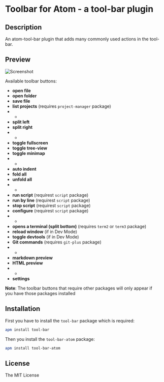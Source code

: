 # Toolbar for Atom - a tool-bar plugin

## Description

An atom-tool-bar plugin that adds many commonly used actions in the tool-bar.

## Preview

![Screenshot](https://cloud.githubusercontent.com/assets/2527234/13086259/bc51f9d6-d4e2-11e5-8bd6-85ffe85328d0.png)

Available toolbar buttons:

* **open file**
* **open folder**
* **save file**
* **list projects** (requires `project-manager` package)
* -
* **split left**
* **split right**
* -
* **toggle fullscreen**
* **toggle tree-view**
* **toggle minimap**
* -
* **auto indent**
* **fold all**
* **unfold all**
* -
* **run script** (requirest `script` package)
* **run by line** (requirest `script` package)
* **stop script** (requirest `script` package)
* **configure** (requirest `script` package)
* -
* **opens a terminal (split bottom)**  (requires `term2` or `term3` package)
* **reload window** (if in Dev Mode)
* **toggle devtools** (if in Dev Mode)
* **Git commands** (requires `git-plus` package)
* -
* **markdown preview**
* **HTML preview**
* -
* **settings**

**Note**: The toolbar buttons that require other packages will only appear if you have those packages installed

## Installation

First you have to install the `tool-bar` package which is required:

```bash
apm install tool-bar
```

Then you install the `tool-bar-atom` package:

```bash
apm install tool-bar-atom
```

## License

The MIT License

